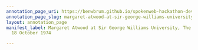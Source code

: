 ```yaml
---
annotation_page_uri: https://benwbrum.github.io/spokenweb-hackathon-development-noterms/annotations/margaret-atwood-at-sir-george-williams-university-the-poetry-series-18-october-1974-canvas-1-audience-member-4.json
annotation_page_slug: margaret-atwood-at-sir-george-williams-university-the-poetry-series-18-october-1974-canvas-1-audience-member-4
layout: annotation_page
manifest_label: Margaret Atwood at Sir George Williams University, The Poetry Series,
  18 October 1974

---
```

